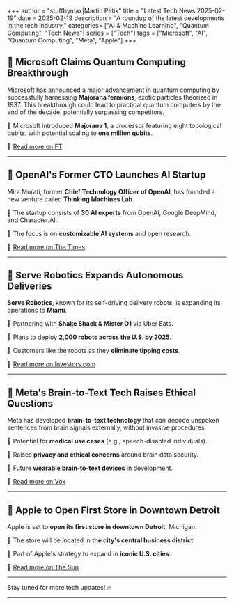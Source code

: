 +++
author = "stuffbymax|Martin Petik"
title = "Latest Tech News 2025-02-19"
date = 2025-02-19
description = "A roundup of the latest developments in the tech industry."
categories= ["AI & Machine Learning", "Quantum Computing", "Tech News"]
series = ["Tech"]
tags = ["Microsoft", "AI", "Quantum Computing", "Meta", "Apple"]
+++


## 🚀 Microsoft Claims Quantum Computing Breakthrough

Microsoft has announced a major advancement in quantum computing by successfully harnessing **Majorana fermions**, exotic particles theorized in 1937. This breakthrough could lead to practical quantum computers by the end of the decade, potentially surpassing competitors.

🔹 Microsoft introduced **Majorana 1**, a processor featuring eight topological qubits, with potential scaling to **one million qubits**.

🔗 [Read more on FT](https://www.ft.com/content/a60f44f5-81ca-4e66-8193-64c956b09820?utm_source=chatgpt.com)

---

## 🤖 OpenAI's Former CTO Launches AI Startup

Mira Murati, former **Chief Technology Officer of OpenAI**, has founded a new venture called **Thinking Machines Lab**.


🔹 The startup consists of **30 AI experts** from OpenAI, Google DeepMind, and Character.AI.

🔹 The focus is on **customizable AI systems** and open research.

🔗 [Read more on The Times](https://www.thetimes.co.uk/article/open-ais-former-tech-boss-mira-murati-launches-own-start-up-rq8jz8bbk?utm_source=chatgpt.com)

---

## 🚚 Serve Robotics Expands Autonomous Deliveries

**Serve Robotics**, known for its self-driving delivery robots, is expanding its operations to **Miami**.

🔹 Partnering with **Shake Shack & Mister O1** via Uber Eats.

🔹 Plans to deploy **2,000 robots across the U.S. by 2025**.

🔹 Customers like the robots as they **eliminate tipping costs**.

🔗 [Read more on Investors.com](https://www.investors.com/news/technology/serv-stock-serve-robotics-uber-eats-delivery/?utm_source=chatgpt.com)

---

## 🧠 Meta's Brain-to-Text Tech Raises Ethical Questions

Meta has developed **brain-to-text technology** that can decode unspoken sentences from brain signals externally, without invasive procedures.

🔹 Potential for **medical use cases** (e.g., speech-disabled individuals).

🔹 Raises **privacy and ethical concerns** around brain data security.

🔹 Future **wearable brain-to-text devices** in development.

🔗 [Read more on Vox](https://www.vox.com/future-perfect/400146/meta-brain-reading-neurotech-privacy?utm_source=chatgpt.com)

---

## 🍏 Apple to Open First Store in Downtown Detroit

Apple is set to **open its first store in downtown Detroit**, Michigan.

🔹 The store will be located in **the city's central business district**.

🔹 Part of Apple's strategy to expand in **iconic U.S. cities**.

🔗 [Read more on The Sun](https://www.the-sun.com/money/13564762/apple-store-opening-detroit-michigan/?utm_source=chatgpt.com)

---

Stay tuned for more tech updates! 🔥

---
